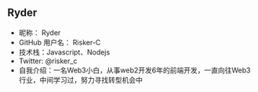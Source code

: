 ## Ryder

- 昵称： Ryder
- GitHub 用户名： Risker-C
- 技术栈：Javascript、Nodejs
- Twitter:  @risker_c
- 自我介绍：一名Web3小白，从事web2开发6年的前端开发，一直向往Web3行业，中间学习过，努力寻找转型机会中
